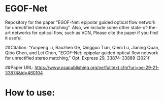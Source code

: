 # EGOF-Net

Repository for the paper "EGOF-Net: epipolar guided optical flow network for unrectified stereo matching".
Also, we include some other state-of-the-art networks for optical flow, such as VCN, 
Please cite the paper if you find it useful.

##Citation:
'Yunpeng Li, Baozhen Ge, Qingguo Tian, Qieni Lu, Jianing Quan, Qibo Chen, and Lei Chen, "EGOF-Net: epipolar guided optical flow network for unrectified stereo matching," Opt. Express 29, 33874-33889 (2021)'

##Paper URL:
https://www.osapublishing.org/oe/fulltext.cfm?uri=oe-29-21-33874&id=460104

# How to use:


